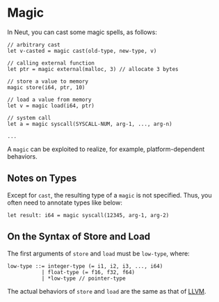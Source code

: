 # Magic

In Neut, you can cast some magic spells, as follows:

```neut
// arbitrary cast
let v-casted = magic cast(old-type, new-type, v)

// calling external function
let ptr = magic external(malloc, 3) // allocate 3 bytes

// store a value to memory
magic store(i64, ptr, 10)

// load a value from memory
let v = magic load(i64, ptr)

// system call
let a = magic syscall(SYSCALL-NUM, arg-1, ..., arg-n)

...
```

A `magic` can be exploited to realize, for example, platform-dependent behaviors.

## Notes on Types

Except for `cast`, the resulting type of a `magic` is not specified. Thus, you often need to annotate types like below:

```neut
let result: i64 = magic syscall(12345, arg-1, arg-2)
```

## On the Syntax of Store and Load

The first arguments of `store` and `load` must be `low-type`, where:

```neut
low-type ::= integer-type (= i1, i2, i3, ..., i64)
           | float-type (= f16, f32, f64)
           | *low-type // pointer-type
```

The actual behaviors of `store` and `load` are the same as that of [LLVM](https://llvm.org/docs/LangRef.html).
